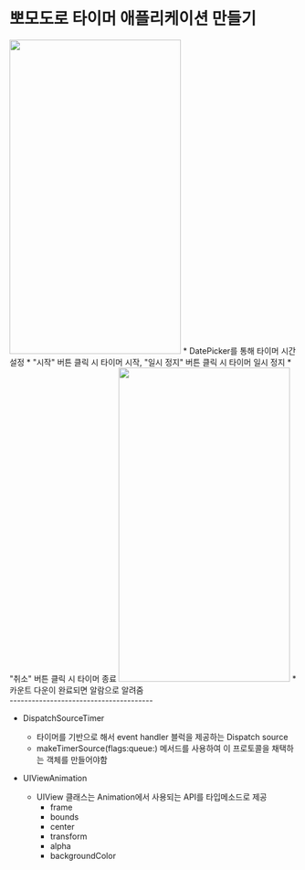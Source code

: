 뽀모도로 타이머 애플리케이션 만들기
===========
<img src="https://user-images.githubusercontent.com/55949986/204124763-4c3bda60-b8ae-4ce6-b6b8-8684a523d6eb.gif" width="300" height="550"/>
* DatePicker를 통해 타이머 시간 설정
* "시작" 버튼 클릭 시 타이머 시작, "일시 정지" 버튼 클릭 시 타이머 일시 정지
* "취소" 버튼 클릭 시 타이머 종료

<img src="https://user-images.githubusercontent.com/55949986/204124762-c0eb90f2-53e3-4c27-9da8-d9d8347524f2.gif" width="300" height="550"/>
* 카운트 다운이 완료되면 알람으로 알려줌<br>
---------------------------------------

* DispatchSourceTimer
  * 타이머를 기반으로 해서 event handler 블럭을 제공하는 Dispatch source
  * makeTimerSource(flags:queue:) 메서드를 사용하여 이 프로토콜을 채택하는 객체를 만들어야함

* UIViewAnimation
  * UIView 클래스는 Animation에서 사용되는 API를 타입메소드로 제공
    * frame
    * bounds
    * center
    * transform
    * alpha
    * backgroundColor
